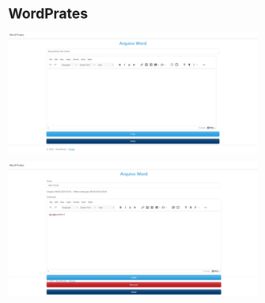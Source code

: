 # WordPrates
 
<p align="center">
  <img src="./print/1.jpeg" width="700">
</p>
<p align="center">
  <img src="./print/2.jpeg" width="700">
</p>
